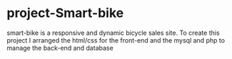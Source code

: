 # project-Smart-bike
smart-bike is a responsive and dynamic bicycle sales site. To create this project I arranged the html/css for the front-end and the mysql and php to manage the back-end and database
